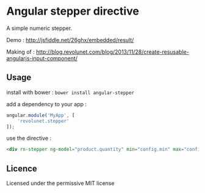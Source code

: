 # Angular stepper directive

A simple numeric stepper.

Demo : http://jsfiddle.net/26ghx/embedded/result/

Making of : http://blog.revolunet.com/blog/2013/11/28/create-resusable-angularjs-input-component/

## Usage

install with bower : `bower install angular-stepper`

add a dependency to your app :
```javascript
angular.module('MyApp', [
    'revolunet.stepper'
]);
```
use the directive :
```html
<div rn-stepper ng-model="product.quantity" min="config.min" max="config.max"></div>
```

## Licence
Licensed under the permissive MIT license


